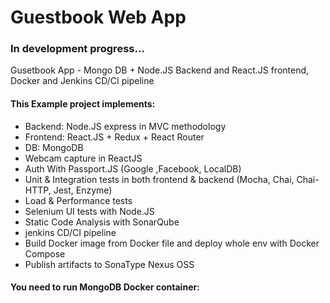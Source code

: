 # Guestbook Web App
### In development progress...

Gusetbook App - Mongo DB + Node.JS Backend and React.JS frontend, Docker and Jenkins CD/CI pipeline

#### This Example project implements:

- Backend: Node.JS express in MVC methodology
- Frontend: React.JS + Redux + React Router
- DB: MongoDB
- Webcam capture in ReactJS
- Auth With Passport.JS (Google ,Facebook, LocalDB)
- Unit & Integration tests in both frontend & backend (Mocha, Chai, Chai-HTTP, Jest, Enzyme)
- Load & Performance tests
- Selenium UI tests with Node.JS
- Static Code Analysis with SonarQube
- jenkins CD/CI pipeline
- Build Docker image from Docker file and deploy whole env with Docker Compose
- Publish artifacts to SonaType Nexus OSS

#### You need to run MongoDB Docker container:


